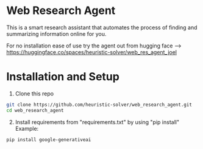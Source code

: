 # Web Research Agent 

This is a smart research assistant that automates the process of finding and summarizing information online for you. 

For no installation ease of use try the agent out from hugging face --> https://huggingface.co/spaces/heuristic-solver/web_res_agent_joel 

# Installation and Setup 

1. Clone this repo
```bash
git clone https://github.com/heuristic-solver/web_research_agent.git
cd web_research_agent
```
2. Install requirements from "requirements.txt" by using "pip install"
Example:

```bash
pip install google-generativeai
```
